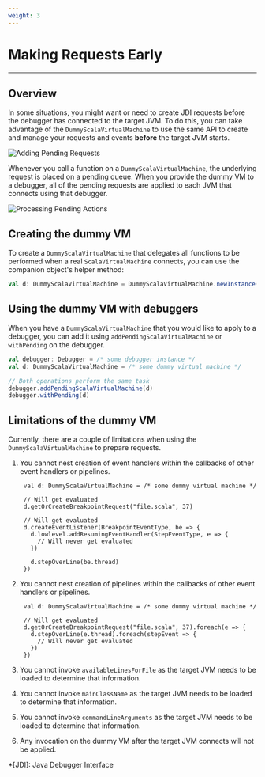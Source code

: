 ```yaml
---
weight: 3
---
```

# Making Requests Early

---

## Overview

In some situations, you might want or need to create JDI requests before the
debugger has connected to the target JVM. To do this, you can take advantage
of the `DummyScalaVirtualMachine` to use the same API to create and manage
your requests and events __before__ the target JVM starts.

![Adding Pending Requests][adding-pending-requests]

Whenever you call a function on a `DummyScalaVirtualMachine`, the underlying
request is placed on a pending queue. When you provide the dummy VM to a
debugger, all of the pending requests are applied to each JVM that connects
using that debugger.

![Processing Pending Actions][processing-pending-actions]

## Creating the dummy VM

To create a `DummyScalaVirtualMachine` that delegates all functions to be
performed when a real `ScalaVirtualMachine` connects, you can use the
companion object's helper method:

```scala
val d: DummyScalaVirtualMachine = DummyScalaVirtualMachine.newInstance()
```

## Using the dummy VM with debuggers

When you have a `DummyScalaVirtualMachine` that you would like to apply to a
debugger, you can add it using `addPendingScalaVirtualMachine` or
`withPending` on the debugger.

```scala
val debugger: Debugger = /* some debugger instance */
val d: DummyScalaVirtualMachine = /* some dummy virtual machine */

// Both operations perform the same task
debugger.addPendingScalaVirtualMachine(d)
debugger.withPending(d)
```

## Limitations of the dummy VM

Currently, there are a couple of limitations when using the
`DummyScalaVirtualMachine` to prepare requests.

1. You cannot nest creation of event handlers within the callbacks of
   other event handlers or pipelines.

        val d: DummyScalaVirtualMachine = /* some dummy virtual machine */

        // Will get evaluated
        d.getOrCreateBreakpointRequest("file.scala", 37)

        // Will get evaluated
        d.createEventListener(BreakpointEventType, be => {
          d.lowlevel.addResumingEventHandler(StepEventType, e => {
            // Will never get evaluated
          })
          
          d.stepOverLine(be.thread)
        })

2. You cannot nest creation of pipelines within the callbacks of other
   event handlers or pipelines.

        val d: DummyScalaVirtualMachine = /* some dummy virtual machine */

        // Will get evaluated
        d.getOrCreateBreakpointRequest("file.scala", 37).foreach(e => {
          d.stepOverLine(e.thread).foreach(stepEvent => {
            // Will never get evaluated
          })
        })

3. You cannot invoke `availableLinesForFile` as the target JVM needs to be
   loaded to determine that information.

4. You cannot invoke `mainClassName` as the target JVM needs to be loaded to
   determine that information.

5. You cannot invoke `commandLineArguments` as the target JVM needs to be
   loaded to determine that information.

6. Any invocation on the dummy VM after the target JVM connects will not
   be applied.
   
[adding-pending-requests]: /img/api/advanced-topics/adding-pending-requests.png
[processing-pending-actions]: /img/api/advanced-topics/processing-pending-actions.png

*[JDI]: Java Debugger Interface

